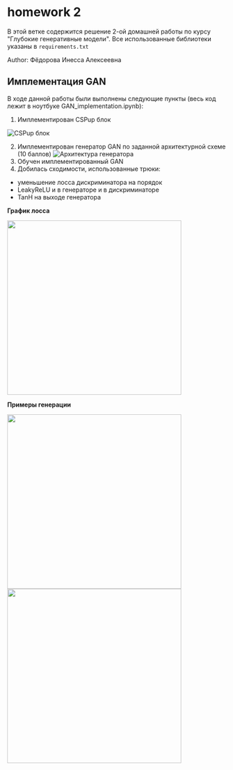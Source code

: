 # homework 2

В этой ветке содержится решение 2-ой домашней работы по курсу "Глубокие генеративные модели".
Все использованные библиотеки указаны в `requirements.txt`

Author: Фёдорова Инесса Алексеевна

## Имплементация GAN

В ходе данной работы были выполнены следующие пункты (весь код лежит в ноутбуке GAN_implementation.ipynb):

1. Имплементирован CSPup блок 

![CSPup блок](imgs/csp_up.jpg)

2. Имплементирован генератор GAN по заданной архитектурной схеме (10 баллов)
![Архитектура генератора](imgs/generator.jpg)
3. Обучен имплементированный GAN
4. Добилась сходимости, использованные трюки:
- уменьшение лосса дискриминатора на порядок
- LeakyReLU и в генераторе и в дискриминаторе
- TanH на выходе генератора

**График лосса**

<img src="imgs/loss.png" height=400 align = "center"/>

**Примеры генерации**

<img src="imgs/fake_real_imgs.png" height=400 align = "center"/>

<img src="imgs/example_generation.png" height=400 align = "center"/>
